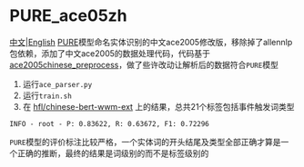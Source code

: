 # PURE_ace05zh
[中文](README_zh.md)|[English](READM.md)
[PURE](https://github.com/princeton-nlp/PURE)模型命名实体识别的中文ace2005修改版，移除掉了allennlp包依赖，添加了中文ace2005的数据处理代码，代码基于[ace2005chinese_preprocess](https://github.com/ll0iecas/ace2005chinese_preprocess)，做了些许改动让解析后的数据符合`PURE`模型

1. 运行`ace_parser.py`
2. 运行`train.sh`
3. 在 [hfl/chinese-bert-wwm-ext](https://huggingface.co/hfl/chinese-bert-wwm-ext) 上的结果，总共21个标签包括事件触发词类型
```
INFO - root - P: 0.83622, R: 0.63672, F1: 0.72296
```
`PURE`模型的评价标注比较严格，一个实体词的开头结尾及类型全部正确才算是一个正确的推断，最终的结果是词级别的而不是标签级别的